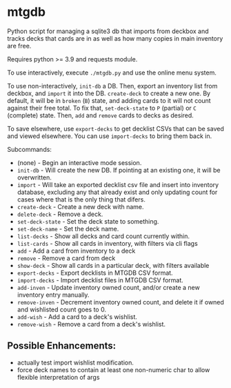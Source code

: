 mtgdb
=====

Python script for managing a sqlite3 db that imports from deckbox and tracks
decks that cards are in as well as how many copies in main inventory are free.

Requires python >= 3.9 and requests module.

To use interactively, execute `./mtgdb.py` and use the online menu system.

To use non-interactively, `init-db` a DB. Then, export an inventory list from
deckbox, and `import` it into the DB. `create-deck` to create a new one. By
default, it will be in `broken` (`B`) state, and adding cards to it will not
count against their free total. To fix that, `set-deck-state` to `P` (partial)
or `C` (complete) state. Then, `add` and `remove` cards to decks as desired.

To save elsewhere, use `export-decks` to get decklist CSVs that can be saved and
viewed elsewhere. You can use `import-decks` to bring them back in.

Subcommands:
* (none) - Begin an interactive mode session.
* `init-db` - Will create the new DB. If pointing at an existing one, it
will be overwritten.
* `import` - Will take an exported decklist csv file and insert into
inventory database, excluding any that already exist and only updating count
for cases where that is the only thing that difers.
* `create-deck` - Create a new deck with name.
* `delete-deck` - Remove a deck.
* `set-deck-state` - Set the deck state to something.
* `set-deck-name` - Set the deck name.
* `list-decks` - Show all decks and card count currently within.
* `list-cards` - Show all cards in inventory, with filters via cli flags
* `add` - Add a card from inventory to a deck
* `remove` - Remove a card from deck
* `show-deck` - Show all cards in a particular deck, with filters available
* `export-decks` - Export decklists in MTGDB CSV format.
* `import-decks` - Import decklist files in MTGDB CSV format.
* `add-inven` - Update inventory owned count, and/or create a new inventory
entry manually.
* `remove-inven` - Decrement inventory owned count, and delete it if owned and
wishlisted count goes to 0.
* `add-wish` - Add a card to a deck's wishlist.
* `remove-wish` - Remove a card from a deck's wishlist.


Possible Enhancements:
------------------------
- actually test import wishlist modification.
- force deck names to contain at least one non-numeric char to allow flexible interpretation of args
